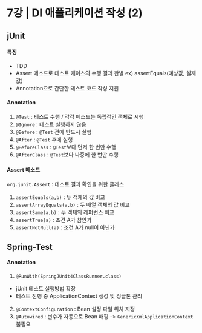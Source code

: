 # 7강 | DI 애플리케이션 작성 (2)

## jUnit

#### 특징
* TDD
* Assert 메소드로 테스트 케이스의 수행 결과 판별
ex) assertEquals(예상값, 실제값)
* Annotation으로 간단한 테스트 코드 작성 지원

#### Annotation
1) `@Test` : 테스트 수행 / 각각 메소드는 독립적인 객체로 시행
2) `@Ignore` : 테스트 실행하지 않음
3) `@Before` : `@Test` 전에 반드시 실행
4) `@After` : `@Test` 후에 실행
5) `@BeforeClass` : `@Test`보다 먼저 한 번만 수행
6) `@AfterClass` : `@Test`보다 나중에 한 번만 수행

#### Assert 메소드
`org.junit.Assert` : 테스트 결과 확인을 위한 클래스
1) `assertEquals(a,b)` : 두 객체의 값 비교
2) `assertArrayEquals(a,b)` : 두 배열 객체의 값 비교
3) `assertSame(a,b)` : 두 객체의 레퍼런스 비교
4) `assertTrue(a)` : 조건 A가 참인가
5) `assertNotNull(a)` : 조건 A가 null이 아닌가


## Spring-Test

#### Annotation
1) `@RunWith(SpringJUnit4ClassRunner.class)`
* jUnit 테스트 실행방법 확장
* 테스트 진행 중 ApplicationContext 생성 및 싱글톤 관리
2) `@ContextConfiguration` : Bean 설정 파일 위치 지정
3) `@Autowired` : 변수가 자동으로 Bean 매핑 -> `GenericXmlApplicationContext` 불필요
